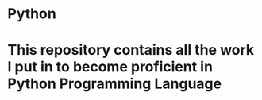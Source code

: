 # Python

# This repository contains all the work I put in to become proficient in Python Programming Language
